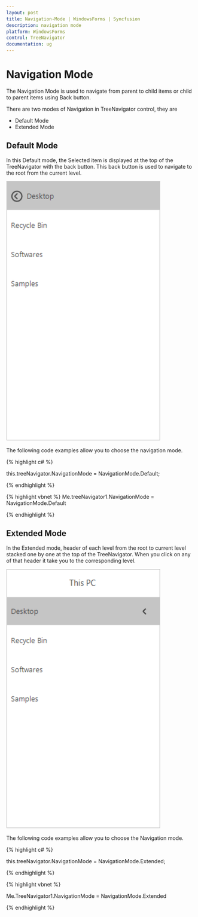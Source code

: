 ```yaml
---
layout: post
title: Navigation-Mode | WindowsForms | Syncfusion
description: navigation mode
platform: WindowsForms
control: TreeNavigator 
documentation: ug
---
```


# Navigation Mode

The Navigation Mode is used to navigate from parent to child items or child to parent items using Back button.

There are two modes of Navigation in TreeNavigator control, they are
*	Default Mode
*	Extended Mode



## Default Mode


In this Default mode, the Selected item is displayed at the top of the TreeNavigator with the back button. This back button is used to navigate to the root from the current level.

![](Concept-and-Features_images/Navigation-Default.png)


The following code examples allow you to choose the navigation mode.

{% highlight c# %}

this.treeNavigator.NavigationMode = NavigationMode.Default;


{% endhighlight %}




{% highlight vbnet %}
Me.treeNavigator1.NavigationMode = NavigationMode.Default

{% endhighlight %}

## Extended Mode

In the Extended mode, header of each level from the root to current level stacked one by one at the top of the TreeNavigator. When you click on any of that header it take you to the corresponding level. 

![](Concept-and-Features_images/Navigation-Extended.png)



The following code examples allow you to choose the Navigation mode.

{% highlight c# %}

this.treeNavigator.NavigationMode = NavigationMode.Extended;

{% endhighlight %}



{% highlight vbnet %}

Me.TreeNavigator1.NavigationMode = NavigationMode.Extended

{% endhighlight %}